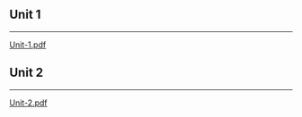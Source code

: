 
## Unit 1


---


[Unit-1.pdf](https://prod-files-secure.s3.us-west-2.amazonaws.com/cb8bfd8d-d68b-81fa-ac15-000328a0aab4/58716089-9592-48a2-906c-77ad511c4676/Unit-1.pdf?X-Amz-Algorithm=AWS4-HMAC-SHA256&X-Amz-Content-Sha256=UNSIGNED-PAYLOAD&X-Amz-Credential=ASIAZI2LB46675RGSSEJ%2F20250815%2Fus-west-2%2Fs3%2Faws4_request&X-Amz-Date=20250815T064757Z&X-Amz-Expires=3600&X-Amz-Security-Token=IQoJb3JpZ2luX2VjEA8aCXVzLXdlc3QtMiJHMEUCIDCZEk3QQFHmUA6jClKsdAqU%2BjD3dcioENaQAezAsByeAiEAluM%2FztaykMk0aZh88fZl91CAmc%2BquDs6IWOcjhKsqQMq%2FwMIVxAAGgw2Mzc0MjMxODM4MDUiDOhH3hKX1Jk8%2FiEnMSrcA5H0y3CzocNsxFEPvXUJpIYM4iXVNfgmNvi%2BURDqm5Bsc6AMXjzPchplRs%2Bd0JwNi8WuWKGNVuhO2Li4SZa6hkzaQzxewAfEkJPZcaFWjzodGCyh94jpmuerUlZ1lckClpgH5xxjH6rObR3QEO3OdOe5865a4zJlbihp6KPUX8RplFvKmQN7bg2F3aQiloJo%2FmJzr9E0kwYDyFF0hPHeiZz76hLPu2PXVHhy6yqdhMqMtCWIkHuMA4Ts%2FGMWoHxpYmQctDFwv1vlkAKeSoKqhZhIKjpI%2BusczkvXDkHvZvoDLUqQWmroEvdg0%2BGMBAoAS8Li0Nc2f%2BPtALOhGJXNP2r2y306g1vkxjgT9ARk9fpb03jOgfkc9RGn16xmleI0RN%2FPhXP%2Bmpb9xoCMaM6ALNG546%2FXzCoZyP0PWznAnRnaZW5xPcteogAIE760ZnLVwcIMkz6tLSIPkzNZtJlqPoH0sWp%2Ft1VLA4xj4W6%2FgHHIoDnx94zUQsxzBbgkoi8AxII6SCFLG8jqm8flnTBBNHPHSUeubBJp1bzqsxNPNRrGQGm6GGFc5B3f5zCF1FzlMS5U9o5UKpH9Jfq0zsAovxm9WtASdmEyPWffuZKQrNQcjHTHRrkp76g6wqYdMMSi%2B8QGOqUB9zWN9Cc3%2FspYv7Hd3%2B4kuEFXZ%2F4GJVjY5ucNyqfNiQbdZJUgk%2FwyG%2FGjO85QNJZJSDwJUM3o8sSgJWWZCavzyxo3hxnPyd6ETjbuS%2Bg1fS%2BTd9G0Hg4Cdej1V7VLeJQBjUfyJeiQ3ZxXNxUHy9HWuYyAjhnBtuxBBkht64DF1qHBP79UdmuE%2FzaTln7E4qV3LpfjPpZPT8yvMlMqoNFeBELR8UkS&X-Amz-Signature=866feacef656907b4e0cd4816eb1ff78c063d15b7b934ea3774c239bc6ed60a7&X-Amz-SignedHeaders=host&x-amz-checksum-mode=ENABLED&x-id=GetObject)


## Unit 2


---


[Unit-2.pdf](https://prod-files-secure.s3.us-west-2.amazonaws.com/cb8bfd8d-d68b-81fa-ac15-000328a0aab4/837e544c-df13-473a-9576-91eca34e9030/Unit-2.pdf?X-Amz-Algorithm=AWS4-HMAC-SHA256&X-Amz-Content-Sha256=UNSIGNED-PAYLOAD&X-Amz-Credential=ASIAZI2LB46675RGSSEJ%2F20250815%2Fus-west-2%2Fs3%2Faws4_request&X-Amz-Date=20250815T064757Z&X-Amz-Expires=3600&X-Amz-Security-Token=IQoJb3JpZ2luX2VjEA8aCXVzLXdlc3QtMiJHMEUCIDCZEk3QQFHmUA6jClKsdAqU%2BjD3dcioENaQAezAsByeAiEAluM%2FztaykMk0aZh88fZl91CAmc%2BquDs6IWOcjhKsqQMq%2FwMIVxAAGgw2Mzc0MjMxODM4MDUiDOhH3hKX1Jk8%2FiEnMSrcA5H0y3CzocNsxFEPvXUJpIYM4iXVNfgmNvi%2BURDqm5Bsc6AMXjzPchplRs%2Bd0JwNi8WuWKGNVuhO2Li4SZa6hkzaQzxewAfEkJPZcaFWjzodGCyh94jpmuerUlZ1lckClpgH5xxjH6rObR3QEO3OdOe5865a4zJlbihp6KPUX8RplFvKmQN7bg2F3aQiloJo%2FmJzr9E0kwYDyFF0hPHeiZz76hLPu2PXVHhy6yqdhMqMtCWIkHuMA4Ts%2FGMWoHxpYmQctDFwv1vlkAKeSoKqhZhIKjpI%2BusczkvXDkHvZvoDLUqQWmroEvdg0%2BGMBAoAS8Li0Nc2f%2BPtALOhGJXNP2r2y306g1vkxjgT9ARk9fpb03jOgfkc9RGn16xmleI0RN%2FPhXP%2Bmpb9xoCMaM6ALNG546%2FXzCoZyP0PWznAnRnaZW5xPcteogAIE760ZnLVwcIMkz6tLSIPkzNZtJlqPoH0sWp%2Ft1VLA4xj4W6%2FgHHIoDnx94zUQsxzBbgkoi8AxII6SCFLG8jqm8flnTBBNHPHSUeubBJp1bzqsxNPNRrGQGm6GGFc5B3f5zCF1FzlMS5U9o5UKpH9Jfq0zsAovxm9WtASdmEyPWffuZKQrNQcjHTHRrkp76g6wqYdMMSi%2B8QGOqUB9zWN9Cc3%2FspYv7Hd3%2B4kuEFXZ%2F4GJVjY5ucNyqfNiQbdZJUgk%2FwyG%2FGjO85QNJZJSDwJUM3o8sSgJWWZCavzyxo3hxnPyd6ETjbuS%2Bg1fS%2BTd9G0Hg4Cdej1V7VLeJQBjUfyJeiQ3ZxXNxUHy9HWuYyAjhnBtuxBBkht64DF1qHBP79UdmuE%2FzaTln7E4qV3LpfjPpZPT8yvMlMqoNFeBELR8UkS&X-Amz-Signature=ae27e6710488aa504a800582efaea0c16683442409e3287172e3aa014d86eea8&X-Amz-SignedHeaders=host&x-amz-checksum-mode=ENABLED&x-id=GetObject)

